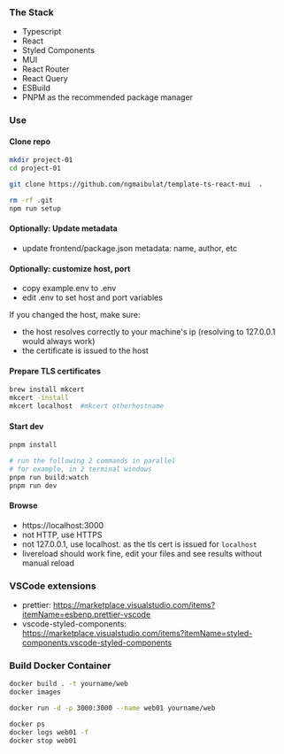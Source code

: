 ### The Stack

- Typescript
- React
- Styled Components
- MUI
- React Router
- React Query
- ESBuild
- PNPM as the recommended package manager

### Use

#### Clone repo

```bash
mkdir project-01
cd project-01

git clone https://github.com/ngmaibulat/template-ts-react-mui  .

rm -rf .git
npm run setup
```

#### Optionally: Update metadata

- update frontend/package.json metadata: name, author, etc

#### Optionally: customize host, port

- copy example.env to .env
- edit .env to set host and port variables

If you changed the host, make sure:

- the host resolves correctly to your machine's ip (resolving to 127.0.0.1 would always work)
- the certificate is issued to the host

#### Prepare TLS certificates

```bash
brew install mkcert
mkcert -install
mkcert localhost  #mkcert otherhostname
```

#### Start dev

```bash
pnpm install

# run the following 2 commands in parallel
# for example, in 2 terminal windows
pnpm run build:watch
pnpm run dev
```

#### Browse

- https://localhost:3000
- not HTTP, use HTTPS
- not 127.0.0.1, use localhost. as the tls cert is issued for `localhost`
- livereload should work fine, edit your files and see results without manual reload

### VSCode extensions

- prettier: https://marketplace.visualstudio.com/items?itemName=esbenp.prettier-vscode
- vscode-styled-components: https://marketplace.visualstudio.com/items?itemName=styled-components.vscode-styled-components

### Build Docker Container

```bash
docker build . -t yourname/web
docker images

docker run -d -p 3000:3000 --name web01 yourname/web

docker ps
docker logs web01 -f
docker stop web01
```
